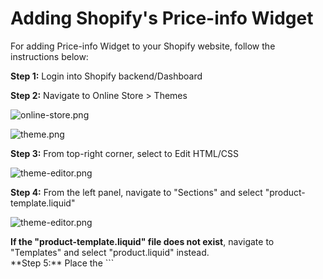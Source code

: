 # Adding Shopify's Price-info Widget

For adding Price-info Widget to your Shopify website, follow the instructions below:

**Step 1:** Login into Shopify backend/Dashboard

**Step 2:** Navigate to Online Store > Themes

![online-store.png](/img/price-info/online-store.png)

![theme.png](/img/price-info/theme.png)

**Step 3:** From top-right corner, select to Edit HTML/CSS

![theme-editor.png](/img/price-info/theme-editor.png)

**Step 4:** From the left panel, navigate to "Sections" and select "product-template.liquid"

![theme-editor.png](/img/price-info/left-sections.png)

<div class="panel">
    <b>If the "product-template.liquid" file does not exist</b>, navigate to "Templates" and select "product.liquid" instead.
</div>
**Step 5:** Place the ```<script>``` tag in the desired place you'd like it to appear on your website. This should be added before ```Add to Cart ``` button tag.<br>

```
<script src="https://widgets.%domain%/content/scripts/price-info.js?productPrice={{product.selected_or_first_available_variant.price | divided_by: 100.00}}"></script>
```

**Step 6:** Save and you should see a working widget on your website.